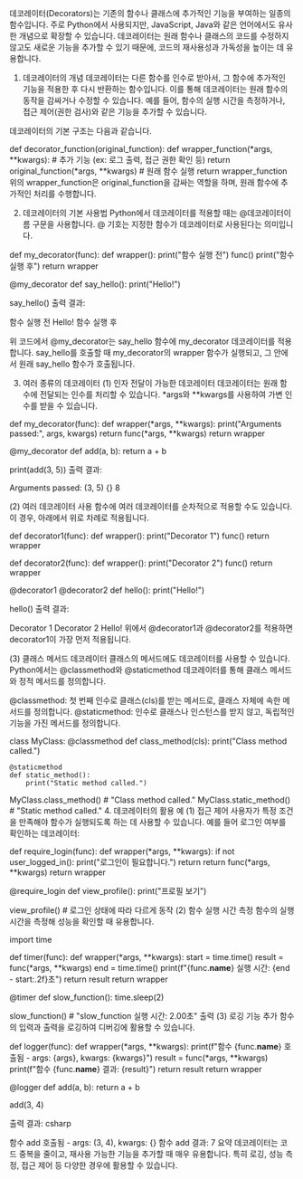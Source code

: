 데코레이터(Decorators)는 기존의 함수나 클래스에 추가적인 기능을 부여하는 일종의 함수입니다. 주로 Python에서 사용되지만, JavaScript, Java와 같은 언어에서도 유사한 개념으로 확장할 수 있습니다. 데코레이터는 원래 함수나 클래스의 코드를 수정하지 않고도 새로운 기능을 추가할 수 있기 때문에, 코드의 재사용성과 가독성을 높이는 데 유용합니다.

1. 데코레이터의 개념
데코레이터는 다른 함수를 인수로 받아서, 그 함수에 추가적인 기능을 적용한 후 다시 반환하는 함수입니다. 이를 통해 데코레이터는 원래 함수의 동작을 감싸거나 수정할 수 있습니다. 예를 들어, 함수의 실행 시간을 측정하거나, 접근 제어(권한 검사)와 같은 기능을 추가할 수 있습니다.

데코레이터의 기본 구조는 다음과 같습니다.

def decorator_function(original_function):
    def wrapper_function(*args, **kwargs):
        # 추가 기능 (ex: 로그 출력, 접근 권한 확인 등)
        return original_function(*args, **kwargs)  # 원래 함수 실행
    return wrapper_function
위의 wrapper_function은 original_function을 감싸는 역할을 하며, 원래 함수에 추가적인 처리를 수행합니다.

2. 데코레이터의 기본 사용법
Python에서 데코레이터를 적용할 때는 @데코레이터이름 구문을 사용합니다. @ 기호는 지정한 함수가 데코레이터로 사용된다는 의미입니다.

def my_decorator(func):
    def wrapper():
        print("함수 실행 전")
        func()
        print("함수 실행 후")
    return wrapper

@my_decorator
def say_hello():
    print("Hello!")

say_hello()
출력 결과:

함수 실행 전
Hello!
함수 실행 후

위 코드에서 @my_decorator는 say_hello 함수에 my_decorator 데코레이터를 적용합니다. say_hello를 호출할 때 my_decorator의 wrapper 함수가 실행되고, 그 안에서 원래 say_hello 함수가 호출됩니다.

3. 여러 종류의 데코레이터
(1) 인자 전달이 가능한 데코레이터
데코레이터는 원래 함수에 전달되는 인수를 처리할 수 있습니다. *args와 **kwargs를 사용하여 가변 인수를 받을 수 있습니다.

def my_decorator(func):
    def wrapper(*args, **kwargs):
        print("Arguments passed:", args, kwargs)
        return func(*args, **kwargs)
    return wrapper

@my_decorator
def add(a, b):
    return a + b

print(add(3, 5))
출력 결과:

Arguments passed: (3, 5) {}
8

(2) 여러 데코레이터 사용
함수에 여러 데코레이터를 순차적으로 적용할 수도 있습니다. 이 경우, 아래에서 위로 차례로 적용됩니다.

def decorator1(func):
    def wrapper():
        print("Decorator 1")
        func()
    return wrapper

def decorator2(func):
    def wrapper():
        print("Decorator 2")
        func()
    return wrapper

@decorator1
@decorator2
def hello():
    print("Hello!")

hello()
출력 결과:

Decorator 1
Decorator 2
Hello!
위에서 @decorator1과 @decorator2를 적용하면 decorator1이 가장 먼저 적용됩니다.

(3) 클래스 메서드 데코레이터
클래스의 메서드에도 데코레이터를 사용할 수 있습니다. Python에서는 @classmethod와 @staticmethod 데코레이터를 통해 클래스 메서드와 정적 메서드를 정의합니다.

@classmethod: 첫 번째 인수로 클래스(cls)를 받는 메서드로, 클래스 자체에 속한 메서드를 정의합니다.
@staticmethod: 인수로 클래스나 인스턴스를 받지 않고, 독립적인 기능을 가진 메서드를 정의합니다.


class MyClass:
    @classmethod
    def class_method(cls):
        print("Class method called.")

    @staticmethod
    def static_method():
        print("Static method called.")

MyClass.class_method()  # "Class method called."
MyClass.static_method()  # "Static method called."
4. 데코레이터의 활용 예
(1) 접근 제어
사용자가 특정 조건을 만족해야 함수가 실행되도록 하는 데 사용할 수 있습니다. 예를 들어 로그인 여부를 확인하는 데코레이터:

def require_login(func):
    def wrapper(*args, **kwargs):
        if not user_logged_in():
            print("로그인이 필요합니다.")
            return
        return func(*args, **kwargs)
    return wrapper

@require_login
def view_profile():
    print("프로필 보기")

view_profile()  # 로그인 상태에 따라 다르게 동작
(2) 함수 실행 시간 측정
함수의 실행 시간을 측정해 성능을 확인할 때 유용합니다.

import time

def timer(func):
    def wrapper(*args, **kwargs):
        start = time.time()
        result = func(*args, **kwargs)
        end = time.time()
        print(f"{func.__name__} 실행 시간: {end - start:.2f}초")
        return result
    return wrapper

@timer
def slow_function():
    time.sleep(2)

slow_function()  # "slow_function 실행 시간: 2.00초" 출력
(3) 로깅 기능 추가
함수의 입력과 출력을 로깅하여 디버깅에 활용할 수 있습니다.

def logger(func):
    def wrapper(*args, **kwargs):
        print(f"함수 {func.__name__} 호출됨 - args: {args}, kwargs: {kwargs}")
        result = func(*args, **kwargs)
        print(f"함수 {func.__name__} 결과: {result}")
        return result
    return wrapper

@logger
def add(a, b):
    return a + b

add(3, 4)

출력 결과:
csharp

함수 add 호출됨 - args: (3, 4), kwargs: {}
함수 add 결과: 7
요약
데코레이터는 코드 중복을 줄이고, 재사용 가능한 기능을 추가할 때 매우 유용합니다. 특히 로깅, 성능 측정, 접근 제어 등 다양한 경우에 활용할 수 있습니다.






